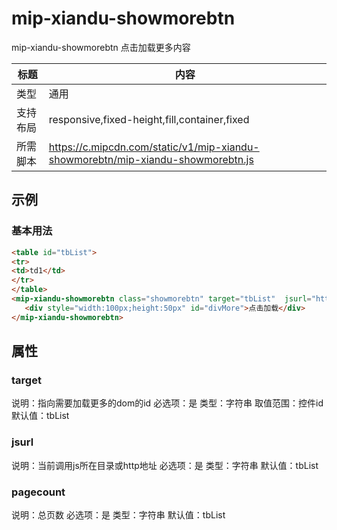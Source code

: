 # mip-xiandu-showmorebtn

mip-xiandu-showmorebtn 点击加载更多内容

标题|内容
----|----
类型|通用
支持布局|responsive,fixed-height,fill,container,fixed
所需脚本|https://c.mipcdn.com/static/v1/mip-xiandu-showmorebtn/mip-xiandu-showmorebtn.js

## 示例

### 基本用法
```html
<table id="tbList">
<tr>
<td>td1</td>
</tr>
</table>
<mip-xiandu-showmorebtn class="showmorebtn" target="tbList"  jsurl="http://localhost:60822/" pagecount="1">
   <div style="width:100px;height:50px" id="divMore">点击加载</div>
</mip-xiandu-showmorebtn>
```

## 属性

### target
说明：指向需要加载更多的dom的id
必选项：是
类型：字符串
取值范围：控件id
默认值：tbList 

 

### jsurl
说明：当前调用js所在目录或http地址
必选项：是
类型：字符串 
默认值：tbList 

 

### pagecount
说明：总页数
必选项：是
类型：字符串 
默认值：tbList 
